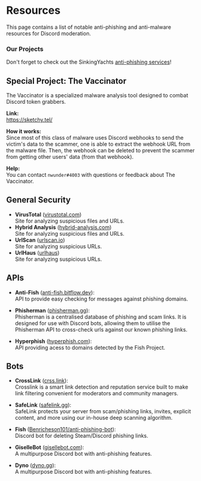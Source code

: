 # Resources

This page contains a list of notable anti-phishing and anti-malware resources for Discord moderation.


### Our Projects

Don't forget to check out the SinkingYachts [anti-phishing services](/projects)!


## Special Project: The Vaccinator

The Vaccinator is a specialized malware analysis tool designed to combat Discord token grabbers.

**Link:** <br>
https://sketchy.tel/

**How it works:** <br>
Since most of this class of malware uses Discord webhooks to send the victim's data to the scammer, one is able to extract the webhook URL from the malware file. Then, the webhook can be deleted to prevent the scammer from getting other users' data (from that webhook).

**Help:** <br>
You can contact `nwunder#4003` with questions or feedback about The Vaccinator.


## General Security

- **VirusTotal** ([virustotal.com](https://virustotal.com)) <br>
  Site for analyzing suspicious files and URLs.
- **Hybrid Analysis** ([hybrid-analysis.com](https://www.hybrid-analysis.com/)) <br>
  Site for analyzing suspicious files and URLs.
- **UrlScan** ([urlscan.io](https://urlscan.io/)) <br>
  Site for analyzing suspicious URLs.
- **UrlHaus** ([urlhaus](https://urlhaus.abuse.ch)) <br>
  Site for analyzing suspicious URLs.


## APIs

- **Anti-Fish** ([anti-fish.bitflow.dev](https://anti-fish.bitflow.dev)): <br>
  API to provide easy checking for messages against phishing domains.

- **Phisherman** ([phisherman.gg](https://phisherman.gg)): <br>
  Phisherman is a centralised database of phishing and scam links. It is designed for use with Discord bots, allowing them to utilise the Phisherman API to cross-check urls against our known phishing links.

- **Hyperphish** ([hyperphish.com](https://api.hyperphish.com/docs)): <br>
  API providing acess to domains detected by the Fish Project.


## Bots

- **CrossLink** ([crss.link](https://crss.link)): <br>
  Crosslink is a smart link detection and reputation service built to make link filtering convenient for moderators and community managers.

- **SafeLink** ([safelink.gg](https://safelink.gg/)): <br>
  SafeLink protects your server from scam/phishing links, invites, explicit content, and more using our in-house deep scanning algorithm.

- **Fish** ([Benricheson101/anti-phishing-bot](https://github.com/Benricheson101/anti-phishing-bot/)): <br>
  Discord bot for deleting Steam/Discord phishing links.

- **GiselleBot** ([gisellebot.com](https://gisellebot.com/)): <br>
  A multipurpose Discord bot with anti-phishing features.

- **Dyno** ([dyno.gg](https://dyno.gg/bot)): <br>
  A multipurpose Discord bot with anti-phishing features.
